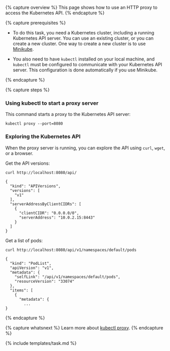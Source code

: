 ---
---

{% capture overview %}
This page shows how to use an HTTP proxy to access the Kubernetes API.
{% endcapture %}

{% capture prerequisites %}

* To do this task, you need a Kubernetes cluster, including a running Kubernetes
  API server. You can use an existing cluster, or you can create a new cluster.
  One way to create a new cluster is to use
  [Minikube](/docs/getting-started-guides/minikube).

* You also need to have `kubectl` installed on your local machine, and `kubectl`
  must be configured to communicate with your Kubernetes API server. This
  configuration is done automatically if you use Minikube.

{% endcapture %}

{% capture steps %}

### Using kubectl to start a proxy server

This command starts a proxy to the Kubernetes API server:

    kubectl proxy --port=8080

### Exploring the Kubernetes API

When the proxy server is running, you can explore the API using `curl`, `wget`,
or a browser.

Get the API versions:

    curl http://localhost:8080/api/

    {
      "kind": "APIVersions",
      "versions": [
        "v1"
      ],
      "serverAddressByClientCIDRs": [
        {
          "clientCIDR": "0.0.0.0/0",
          "serverAddress": "10.0.2.15:8443"
        }
      ]
    }

Get a list of pods:

    curl http://localhost:8080/api/v1/namespaces/default/pods

    {
      "kind": "PodList",
      "apiVersion": "v1",
      "metadata": {
        "selfLink": "/api/v1/namespaces/default/pods",
        "resourceVersion": "33074"
      },
      "items": [
        {
          "metadata": {
            ...
    }

{% endcapture %}

{% capture whatsnext %}
Learn more about [kubectl proxy](/docs/user-guide/kubectl/kubectl_proxy).
{% endcapture %}

{% include templates/task.md %}
